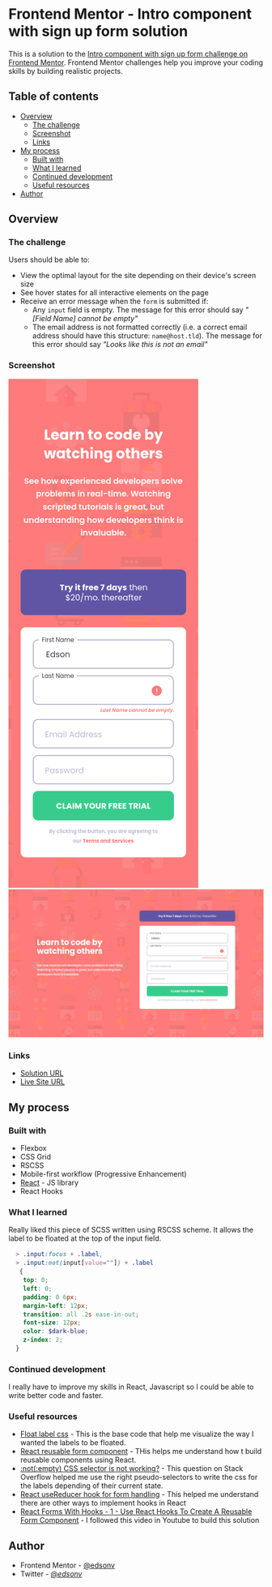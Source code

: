# Frontend Mentor - Intro component with sign up form solution

This is a solution to the [Intro component with sign up form challenge on Frontend Mentor](https://www.frontendmentor.io/challenges/intro-component-with-signup-form-5cf91bd49edda32581d28fd1). Frontend Mentor challenges help you improve your coding skills by building realistic projects. 

## Table of contents
                                        
- [Overview](#overview)
  - [The challenge](#the-challenge)
  - [Screenshot](#screenshot)
  - [Links](#links)
- [My process](#my-process)
  - [Built with](#built-with)
  - [What I learned](#what-i-learned)
  - [Continued development](#continued-development)
  - [Useful resources](#useful-resources)
- [Author](#author)

## Overview

### The challenge

Users should be able to:

- View the optimal layout for the site depending on their device's screen size
- See hover states for all interactive elements on the page
- Receive an error message when the `form` is submitted if:
  - Any `input` field is empty. The message for this error should say *"[Field Name] cannot be empty"*
  - The email address is not formatted correctly (i.e. a correct email address should have this structure: `name@host.tld`). The message for this error should say *"Looks like this is not an email"*

### Screenshot

![](./mobile.png)
![](./desktop.png)

### Links

- [Solution URL](https://www.frontendmentor.io/solutions/react-react-hooks-flexbox-css-grid-1H2shQkVD)
- [Live Site URL](https://edsonv.github.io/intro-component-with-signup-form)

## My process

### Built with

- Flexbox
- CSS Grid
- RSCSS
- Mobile-first workflow (Progressive Enhancement)
- [React](https://reactjs.org/) - JS library
- React Hooks

### What I learned

Really liked this piece of SCSS written using RSCSS scheme. It allows the label to be floated at the top of the input field.

```scss
  > .input:focus + .label,
  > .input:not(input[value=""]) + .label
   {
    top: 0;
    left: 0;
    padding: 0 6px;
    margin-left: 12px;
    transition: all .2s ease-in-out;
    font-size: 12px;
    color: $dark-blue;
    z-index: 2;
  }
```

### Continued development

I really have to improve my skills in React, Javascript so I could be able to write better code and faster.

### Useful resources

- [Float label css](https://codepen.io/imsrk/pen/EGogqJ)  - This is the base code that help me visualize the way I wanted the labels to be floated.
- [React reusable form component](https://www.youtube.com/watch?v=HIFxC7Gkgfo) - THis helps me understand how t build reusable components using React.
- [:not(:empty) CSS selector is not working?](https://stackoverflow.com/questions/8639282/notempty-css-selector-is-not-working) - This question on Stack Overflow helped me use the right pseudo-selectors to write the css for the labels depending of their current state.
- [React useReducer hook for form handling](https://hiddentao.com/archives/2019/03/22/react-usereducer-hook-for-form-handling) - This helped me understand there are other ways to implement hooks in React
- [React Forms With Hooks - 1 - Use React Hooks To Create A Reusable Form Component](https://www.youtube.com/watch?v=PKajaCvk1YI) - I followed this video in Youtube to build this solution

## Author

- Frontend Mentor - [@edsonv](https://www.frontendmentor.io/profile/edsonv)
- Twitter - [@_edsonv_](https://www.twitter.com/_edsonv_)

